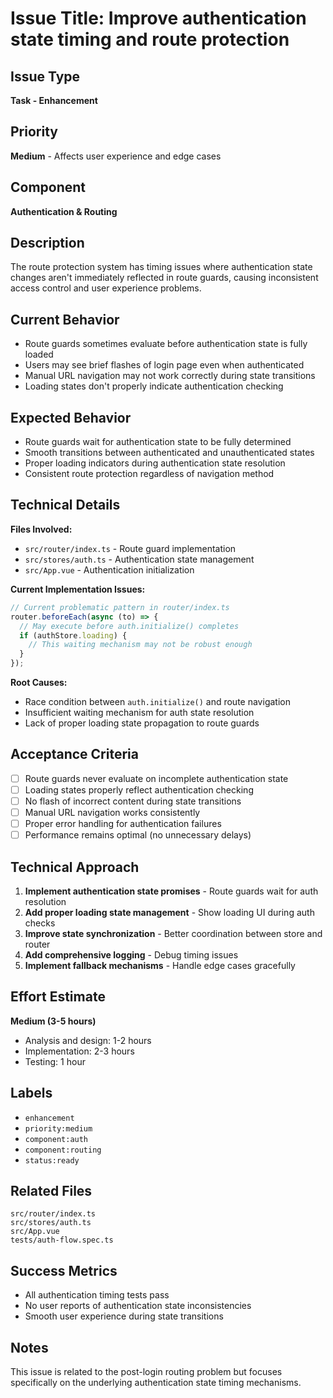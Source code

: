 # Issue Title: Improve authentication state timing and route protection

## Issue Type

**Task - Enhancement**

## Priority

**Medium** - Affects user experience and edge cases

## Component

**Authentication & Routing**

## Description

The route protection system has timing issues where authentication state changes aren't immediately reflected in route guards, causing inconsistent access control and user experience problems.

## Current Behavior

- Route guards sometimes evaluate before authentication state is fully loaded
- Users may see brief flashes of login page even when authenticated
- Manual URL navigation may not work correctly during state transitions
- Loading states don't properly indicate authentication checking

## Expected Behavior

- Route guards wait for authentication state to be fully determined
- Smooth transitions between authenticated and unauthenticated states
- Proper loading indicators during authentication state resolution
- Consistent route protection regardless of navigation method

## Technical Details

**Files Involved:**

- `src/router/index.ts` - Route guard implementation
- `src/stores/auth.ts` - Authentication state management
- `src/App.vue` - Authentication initialization

**Current Implementation Issues:**

```typescript
// Current problematic pattern in router/index.ts
router.beforeEach(async (to) => {
  // May execute before auth.initialize() completes
  if (authStore.loading) {
    // This waiting mechanism may not be robust enough
  }
});
```

**Root Causes:**

- Race condition between `auth.initialize()` and route navigation
- Insufficient waiting mechanism for auth state resolution
- Lack of proper loading state propagation to route guards

## Acceptance Criteria

- [ ] Route guards never evaluate on incomplete authentication state
- [ ] Loading states properly reflect authentication checking
- [ ] No flash of incorrect content during state transitions
- [ ] Manual URL navigation works consistently
- [ ] Proper error handling for authentication failures
- [ ] Performance remains optimal (no unnecessary delays)

## Technical Approach

1. **Implement authentication state promises** - Route guards wait for auth resolution
2. **Add proper loading state management** - Show loading UI during auth checks
3. **Improve state synchronization** - Better coordination between store and router
4. **Add comprehensive logging** - Debug timing issues
5. **Implement fallback mechanisms** - Handle edge cases gracefully

## Effort Estimate

**Medium (3-5 hours)**

- Analysis and design: 1-2 hours
- Implementation: 2-3 hours
- Testing: 1 hour

## Labels

- `enhancement`
- `priority:medium`
- `component:auth`
- `component:routing`
- `status:ready`

## Related Files

```
src/router/index.ts
src/stores/auth.ts
src/App.vue
tests/auth-flow.spec.ts
```

## Success Metrics

- All authentication timing tests pass
- No user reports of authentication state inconsistencies
- Smooth user experience during state transitions

## Notes

This issue is related to the post-login routing problem but focuses specifically on the underlying authentication state timing mechanisms.
